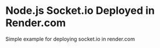 # Node.js Socket.io Deployed in Render.com


Simple example for deploying socket.io in render.com




